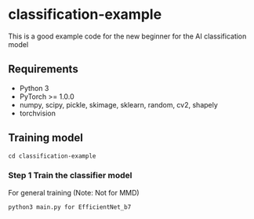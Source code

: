 # classification-example
This is a good example code for the new beginner for the AI classification model

## Requirements
- Python 3
- PyTorch >= 1.0.0
- numpy, scipy, pickle, skimage, sklearn, random, cv2, shapely
- torchvision

## Training model

```
cd classification-example
```

### Step 1 Train the classifier model

For general training (Note: Not for MMD)
```
python3 main.py for EfficientNet_b7
```
